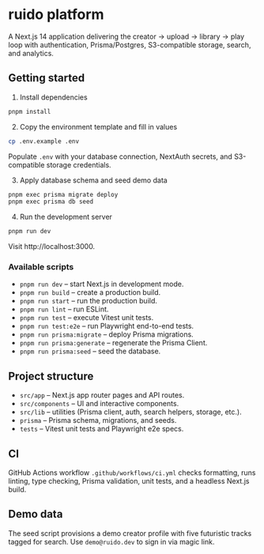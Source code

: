 # ruido platform

A Next.js 14 application delivering the creator → upload → library → play loop with authentication, Prisma/Postgres, S3-compatible storage, search, and analytics.

## Getting started

1. Install dependencies

```bash
pnpm install
```

2. Copy the environment template and fill in values

```bash
cp .env.example .env
```

Populate `.env` with your database connection, NextAuth secrets, and S3-compatible storage credentials.

3. Apply database schema and seed demo data

```bash
pnpm exec prisma migrate deploy
pnpm exec prisma db seed
```

4. Run the development server

```bash
pnpm run dev
```

Visit http://localhost:3000.

### Available scripts

- `pnpm run dev` – start Next.js in development mode.
- `pnpm run build` – create a production build.
- `pnpm run start` – run the production build.
- `pnpm run lint` – run ESLint.
- `pnpm run test` – execute Vitest unit tests.
- `pnpm run test:e2e` – run Playwright end-to-end tests.
- `pnpm run prisma:migrate` – deploy Prisma migrations.
- `pnpm run prisma:generate` – regenerate the Prisma Client.
- `pnpm run prisma:seed` – seed the database.

## Project structure

- `src/app` – Next.js app router pages and API routes.
- `src/components` – UI and interactive components.
- `src/lib` – utilities (Prisma client, auth, search helpers, storage, etc.).
- `prisma` – Prisma schema, migrations, and seeds.
- `tests` – Vitest unit tests and Playwright e2e specs.

## CI

GitHub Actions workflow `.github/workflows/ci.yml` checks formatting, runs linting, type checking, Prisma validation, unit tests, and a headless Next.js build.

## Demo data

The seed script provisions a demo creator profile with five futuristic tracks tagged for search. Use `demo@ruido.dev` to sign in via magic link.
